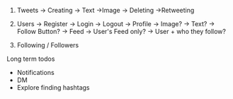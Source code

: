 1. Tweets
    -> Creating
    -> Text
    ->Image
    -> Deleting
    ->Retweeting
2. Users
    -> Register
    -> Login
    -> Logout
    -> Profile
    -> Image?
    -> Text?
    -> Follow Button?
    -> Feed
    -> User's Feed only?
    -> User + who they follow?


3. Following / Followers

Long term todos
- Notifications
- DM
- Explore finding hashtags
